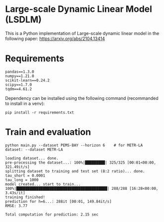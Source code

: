# Large-scale Dynamic Linear Model (LSDLM)
This is a Python implementation of Large-scale dynamic linear model in the following paper:
https://arxiv.org/abs/2104.13414

# Requirements
```angular2html
pandas==1.3.0
numpy==1.21.0
scikit-learn==0.24.2
scipy==1.7.0
tqdm==4.61.2
```
Dependency can be installed using the following command (recommanded to install in a venv):
```angular2html
pip install -r requirements.txt
```

# Train and evaluation
```angular2html
python main.py --dataset PEMS-BAY --horizon 6    # for METR-LA dataset: --dataset METR-LA
```
```angular2html
loading dataset... done.
pre-processing the dataset...: 100%|█████████| 325/325 [00:01<00:00, 321.49it/s]
splitting dataset to training and test set (8:2 ratio)... done.
tau_short = 0.0001
tau_long = 1000
model created... start to train...
100%|█████████████████████████████████████████| 288/288 [16:28<00:00,  3.43s/it]
training finished!
prediction for h=6...: 288it [00:01, 149.84it/s]
RMSE: 3.77

Total computation for prediction: 2.15 sec
```
